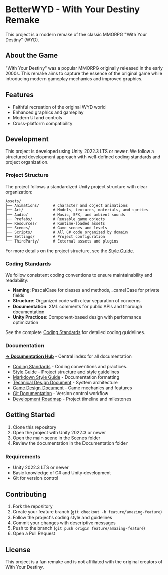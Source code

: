 # BetterWYD - With Your Destiny Remake

This project is a modern remake of the classic MMORPG "With Your Destiny" (WYD).

## About the Game

"With Your Destiny" was a popular MMORPG originally released in the early 2000s. This remake aims to
capture the essence of the original game while introducing modern gameplay mechanics and improved
graphics.

## Features

- Faithful recreation of the original WYD world
- Enhanced graphics and gameplay
- Modern UI and controls
- Cross-platform compatibility

## Development

This project is developed using Unity 2022.3 LTS or newer. We follow a structured development
approach with well-defined coding standards and project organization.

### Project Structure

The project follows a standardized Unity project structure with clear organization:

```text
Assets/
├── Animations/      # Character and object animations
├── Art/             # Models, textures, materials, and sprites
├── Audio/           # Music, SFX, and ambient sounds
├── Prefabs/         # Reusable game objects
├── Resources/       # Runtime-loaded assets
├── Scenes/          # Game scenes and levels
├── Scripts/         # All C# code organized by domain
├── Settings/        # Project configuration
└── ThirdParty/      # External assets and plugins
```

For more details on the project structure, see the
[Style Guide](Documentation/Guidelines/StyleGuide.md).

### Coding Standards

We follow consistent coding conventions to ensure maintainability and readability:

- **Naming**: PascalCase for classes and methods, _camelCase for private fields
- **Structure**: Organized code with clear separation of concerns
- **Documentation**: XML comments for public APIs and thorough documentation
- **Unity Practices**: Component-based design with performance optimization

See the complete [Coding Standards](Documentation/Coding/CodingStandards.md) for detailed coding
guidelines.

### Documentation

**[→ Documentation Hub](Documentation/BetterWYD-Documentation-Hub.md)** - Central index for all documentation

- [Coding Standards](Documentation/Coding/CodingStandards.md) - Coding conventions and practices
- [Style Guide](Documentation/Guidelines/StyleGuide.md) - Project structure and style guidelines
- [Markdown Style Guide](Documentation/Guidelines/MarkdownStyleGuide.md) - Documentation formatting
- [Technical Design Document](Documentation/Architecture/TechnicalDesignDocument.md) - System architecture
- [Game Design Document](Documentation/Design/GameDesignDocument.md) - Game mechanics and features
- [Git Documentation](Documentation/Guidelines/GitDocumentation.md) - Version control workflow
- [Development Roadmap](Documentation/DevelopmentRoadmap.md) - Project timeline and milestones

## Getting Started

1. Clone this repository
2. Open the project with Unity 2022.3 or newer
3. Open the main scene in the Scenes folder
4. Review the documentation in the Documentation folder

### Requirements

- Unity 2022.3 LTS or newer
- Basic knowledge of C# and Unity development
- Git for version control

## Contributing

1. Fork the repository
2. Create your feature branch (`git checkout -b feature/amazing-feature`)
3. Follow the project's coding style and guidelines
4. Commit your changes with descriptive messages
5. Push to the branch (`git push origin feature/amazing-feature`)
6. Open a Pull Request

## License

This project is a fan remake and is not affiliated with the original creators of With Your Destiny.